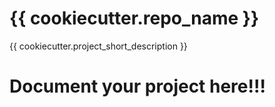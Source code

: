 # {{ cookiecutter.repo_name }}
{{ cookiecutter.project_short_description }}

# Document your project here!!!